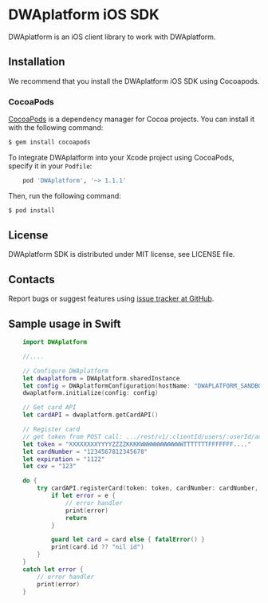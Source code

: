 DWAplatform iOS SDK
=================================================
DWAplatform is an iOS client library to work with DWAplatform.


Installation
-------------------------------------------------
We recommend that you install the DWAplatform iOS SDK using Cocoapods.

### CocoaPods

[CocoaPods](http://cocoapods.org) is a dependency manager for Cocoa projects. You can install it with the following command:

```bash
$ gem install cocoapods
```

To integrate DWAplatform into your Xcode project using CocoaPods, specify it in your `Podfile`:

```ruby
    pod 'DWAplatform', '~> 1.1.1'
```

Then, run the following command:

```bash
$ pod install
```



License
-------------------------------------------------
DWAplatform SDK is distributed under MIT license, see LICENSE file.


Contacts
-------------------------------------------------
Report bugs or suggest features using
[issue tracker at GitHub](https://github.com/DWAplatform/dwaplatform-sdk-ios).


Sample usage in Swift
-------------------------------------------------
```swift
    import DWAplatform

    //....

    // Configure DWAplatform
    let dwaplatform = DWAplatform.sharedInstance
    let config = DWAplatformConfiguration(hostName: "DWAPLATFORM_SANDBOX_HOSTNAME", sandbox: true)
    dwaplatform.initialize(config: config)

    // Get card API
    let cardAPI = dwaplatform.getCardAPI()

    // Register card
    // get token from POST call: .../rest/v1/:clientId/users/:userId/accounts/:accountId/cards
    let token = "XXXXXXXXYYYYZZZZKKKKWWWWWWWWWWWWTTTTTTTFFFFFFF...."
    let cardNumber = "1234567812345678"
    let expiration = "1122"
    let cxv = "123"

    do {
        try cardAPI.registerCard(token: token, cardNumber: cardNumber, expiration: expiration, cxv: cxv) {(card, e) in
            if let error = e {
                // error handler
                print(error)
                return
            }

            guard let card = card else { fatalError() }
            print(card.id ?? "nil id")
        }
    }
    catch let error {
        // error handler
        print(error)
    }

```

